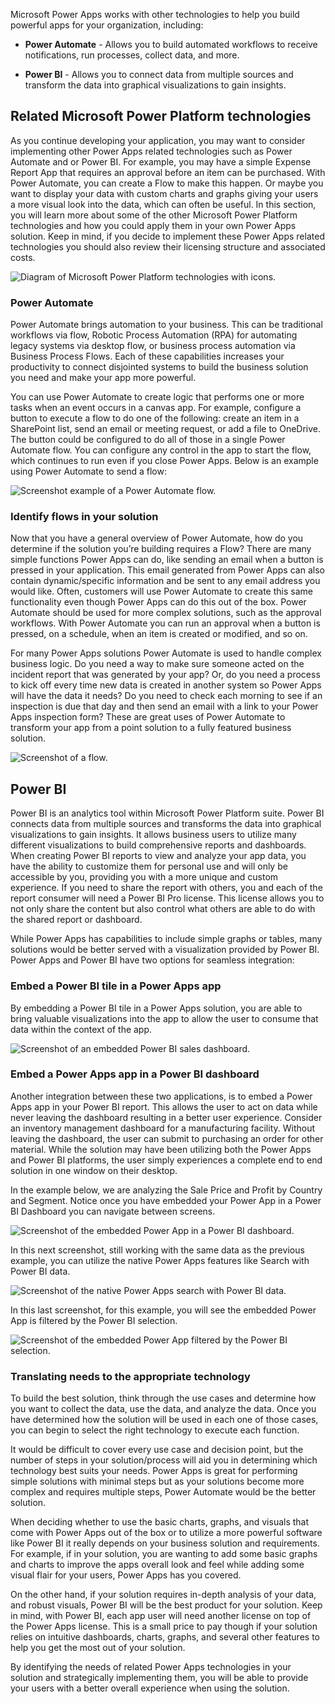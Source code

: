 Microsoft Power Apps works with other technologies to help you build powerful apps for your organization, including:

- **Power Automate** - Allows you to build automated workflows to receive notifications, run processes, collect data, and more.

- **Power BI** - Allows you to connect data from multiple sources and transform the data into graphical visualizations to gain insights.

## Related Microsoft Power Platform technologies

As you continue developing your application, you may want to consider implementing other Power Apps related technologies such as Power Automate and or Power BI. For example, you may have a simple Expense Report App that requires an approval before an item can be purchased. With Power Automate, you can create a Flow to make this happen. Or maybe you want to display your data with custom charts and graphs giving your users a more visual look into the data, which can often be useful. In this section, you will learn more about some of the other Microsoft Power Platform technologies and how you could apply them in your own Power Apps solution. Keep in mind, if you decide to implement these Power Apps related technologies you should also review their licensing structure and associated costs.

![Diagram of Microsoft Power Platform technologies with icons.](../media/power-platform-technologies.png)

### Power Automate

Power Automate brings automation to your business. This can be traditional workflows via flow, Robotic Process Automation (RPA) for automating legacy systems via desktop flow, or business process automation via Business Process Flows. Each of these capabilities increases your productivity to connect disjointed systems to build the business solution you need and make your app more powerful. 

You can use Power Automate to create logic that performs one or more tasks when an event occurs in a canvas app. For example, configure a button to execute a flow to do one of the following: create an item in a SharePoint list, send an email or meeting request, or add a file to OneDrive.  The button could be configured to do all of those in a single Power Automate flow. You can configure any control in the app to start the flow, which continues to run even if you close Power Apps.  Below is an example using Power Automate to send a flow:

![Screenshot example of a Power Automate flow.](../media/power-automate-flow.png)

### Identify flows in your solution

Now that you have a general overview of Power Automate, how do you determine if the solution you’re building requires a Flow? There are many simple functions Power Apps can do, like sending an email when a button is pressed in your application. This email generated from Power Apps can also contain dynamic/specific information and be sent to any email address you would like. Often, customers will use Power Automate to create this same functionality even though Power Apps can do this out of the box. Power Automate should be used for more complex solutions, such as the approval workflows. With Power Automate you can run an approval when a button is pressed, on a schedule, when an item is created or modified, and so on. 

For many Power Apps solutions Power Automate is used to handle complex business logic. Do you need a way to make sure someone acted on the incident report that was generated by your app? Or, do you need a process to kick off every time new data is created in another system so Power Apps will have the data it needs? Do you need to check each morning to see if an inspection is due that day and then send an email with a link to your Power Apps inspection form? These are great uses of Power Automate to transform your app from a point solution to a fully featured business solution.

![Screenshot of a flow.](../media/update-6.png)

## Power BI

Power BI is an analytics tool within Microsoft Power Platform suite.  Power BI connects data from multiple sources and transforms the data into graphical visualizations to gain insights.  It allows business users to utilize many different visualizations to build comprehensive reports and dashboards.  When creating Power BI reports to view and analyze your app data, you have the ability to customize them for personal use and will only be accessible by you, providing you with a more unique and custom experience. If you need to share the report with others, you and each of the report consumer will need a Power BI Pro license. This license allows you to not only share the content but also control what others are able to do with the shared report or dashboard.  

While Power Apps has capabilities to include simple graphs or tables, many solutions would be better served with a visualization provided by Power BI.  Power Apps and Power BI have two options for seamless integration:

### Embed a Power BI tile in a Power Apps app

By embedding a Power BI tile in a Power Apps solution, you are able to bring valuable visualizations into the app to allow the user to consume that data within the context of the app.  


![Screenshot of an embedded Power BI sales dashboard.](../media/update-7.png)

### Embed a Power Apps app in a Power BI dashboard

Another integration between these two applications, is to embed a Power Apps app in your Power BI report.  This allows the user to act on data while never leaving the dashboard resulting in a better user experience.  Consider an inventory management dashboard for a manufacturing facility.  Without leaving the dashboard, the user can submit to purchasing an order for other material.  While the solution may have been utilizing both the Power Apps and Power BI platforms, the user simply experiences a complete end to end solution in one window on their desktop.

In the example below, we are analyzing the Sale Price and Profit by Country and Segment. Notice once you have embedded your Power App in a Power BI Dashboard you can navigate between screens.

![Screenshot of the embedded Power App in a Power BI dashboard.](../media/navigate-multiple-screens-details.png)

In this next screenshot, still working with the same data as the previous example, you can utilize the native Power Apps features like Search with Power BI data.

![Screenshot of the native Power Apps search with Power BI data.](../media/power-apps-search-pbi-data.png)

In this last screenshot, for this example, you will see the embedded Power App is filtered by the Power BI selection.

![Screenshot of the embedded Power App filtered by the Power BI selection.](../media/apps-filtered-pbi-selection.png)

### Translating needs to the appropriate technology

To build the best solution, think through the use cases and determine how you want to collect the data, use the data, and analyze the data.  Once you have determined how the solution will be used in each one of those cases, you can begin to select the right technology to execute each function. 

It would be difficult to cover every use case and decision point, but the number of steps in your solution/process will aid you in determining which technology best suits your needs. Power Apps is great for performing simple solutions with minimal steps but as your solutions become more complex and requires multiple steps, Power Automate would be the better solution.

When deciding whether to use the basic charts, graphs, and visuals that come with Power Apps out of the box or to utilize a more powerful software like Power BI it really depends on your business solution and requirements. For example, if in your solution, you are wanting to add some basic graphs and charts to improve the apps overall look and feel while adding some visual flair for your users, Power Apps has you covered.

On the other hand, if your solution requires in-depth analysis of your data, and robust visuals, Power BI will be the best product for your solution. Keep in mind, with Power BI, each app user will need another license on top of the Power Apps license. This is a small price to pay though if your solution relies on intuitive dashboards, charts, graphs, and several other features to help you get the most out of your solution.

By identifying the needs of related Power Apps technologies in your solution and strategically implementing them, you will be able to provide your users with a better overall experience when using the solution.
